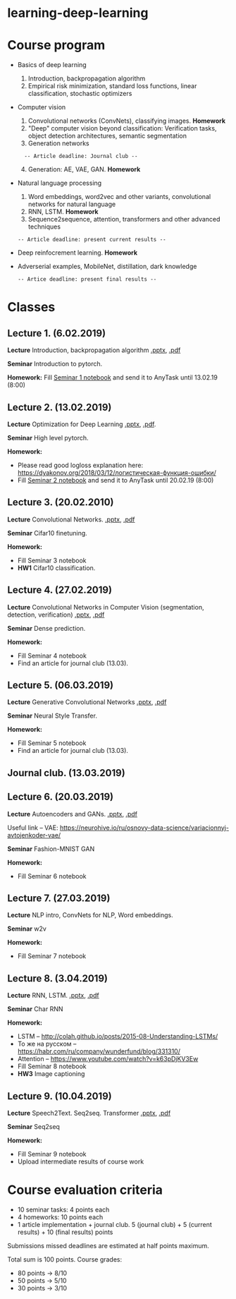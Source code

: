 # learning-deep-learning

# Course program

* Basics of deep learning
  1. Introduction, backpropagation algorithm
  2. Empirical risk minimization, standard loss functions, linear classification, stochastic optimizers
* Computer vision
  1. Convolutional networks (ConvNets), classifying images. **Homework**
  2. "Deep" computer vision beyond classification: Verification tasks, object detection architectures, semantic segmentation
  3. Generation networks
    ```
      -- Article deadline: Journal club --
    ```
  4. Generation: AE, VAE, GAN. **Homework**
* Natural language processing
  1. Word embeddings, word2vec and other variants, convolutional networks for natural language
  2. RNN, LSTM. **Homework**
  3. Sequence2sequence, attention, transformers and other advanced techniques
  
  ```
  -- Article deadline: present current results --
  ```
* Deep reinfocrement learning. **Homework**
* Adverserial examples, MobileNet, distillation, dark knowledge

  ```
  -- Artice deadline: present final results --
  ```

# Classes

## Lecture 1. (6.02.2019)
**Lecture** Introduction, backpropagation algorithm [.pptx](https://drive.google.com/open?id=12-E7YoEZiDBPl7ZGI5KFQwwiPIHHuVDi), [.pdf](https://drive.google.com/open?id=1VmZ3VL9m9v0In_5utGlS3KKd8DIgAfqB)

**Seminar** Introduction to pytorch.

**Homework:** Fill [Seminar 1 notebook](01_intro/seminar_pytorch_vs_numpy.ipynb) and send it to AnyTask until 13.02.19 (8:00)

## Lecture 2. (13.02.2019)
**Lecture** Optimization for Deep Learning [.pptx](https://drive.google.com/open?id=19e-rf_b1jBT_lv_aOkObvYXM3nbSxhG4), [.pdf](https://drive.google.com/open?id=1GwFNLKiA-lPVX88cc6uWNFkunLcirgs6).

**Seminar** High level pytorch.

**Homework:**
* Please read good logloss explanation here: https://dyakonov.org/2018/03/12/логистическая-функция-ошибки/
* Fill [Seminar 2 notebook](02_basic_nn/seminar_high_level_pytorch.ipynb) and send it to AnyTask until 20.02.19 (8:00)


## Lecture 3. (20.02.2010)
**Lecture** Convolutional Networks. [.pptx](https://drive.google.com/open?id=1rltJSToDGCI37wWVC3IGRLUUKYixRK6J), [.pdf](https://drive.google.com/open?id=1vi29F7q44bvhKXtZ-MQsjPQ7CkNQEQuE)

**Seminar** Cifar10 finetuning.

**Homework:**
* Fill Seminar 3 notebook
* **HW1** Cifar10 classification.


## Lecture 4. (27.02.2019)
**Lecture** Convolutional Networks in Computer Vision (segmentation, detection, verification) [.pptx](https://drive.google.com/open?id=1aAW22FkAWMt6ZMiEbGtHrX1S0XLY-H72), [.pdf](https://drive.google.com/open?id=16XnW4KheNSuFjjHce6M01qfrxe0NGmnl)

**Seminar** Dense prediction.

**Homework:**
* Fill Seminar 4 notebook
* Find an article for journal club (13.03).

## Lecture 5. (06.03.2019)
**Lecture** Generative Convolutional Networks [.pptx](https://drive.google.com/file/d/1PXWn-0G3OLM24yfQWiXm-t_fj8lIQNZ0/view?usp=sharing), [.pdf](https://drive.google.com/file/d/1BBXqao38645yTlRTtYLrnmXoylwY0AjP/view?usp=sharing)

**Seminar** Neural Style Transfer.

**Homework:**
* Fill Seminar 5 notebook
* Find an article for journal club (13.03).

## Journal club. (13.03.2019)

## Lecture 6. (20.03.2019)
**Lecture** Autoencoders and GANs. [.pptx](https://drive.google.com/open?id=1LUL1uUahloUKUrLYAMvNuIErX9BakGz9), [.pdf](https://drive.google.com/open?id=1trIvsIRuXBbONyHPUCyVjuzb34HIjIv1)

Useful link – VAE: https://neurohive.io/ru/osnovy-data-science/variacionnyj-avtojenkoder-vae/

**Seminar** Fashion-MNIST GAN

**Homework:**
* Fill Seminar 6 notebook

## Lecture 7. (27.03.2019)
**Lecture** NLP intro, ConvNets for NLP, Word embeddings.

**Seminar** w2v

**Homework:**
* Fill Seminar 7 notebook

## Lecture 8. (3.04.2019)
**Lecture** RNN, LSTM. [.pptx](https://drive.google.com/open?id=1A0e0My9G_jMxUadYU-7SDl0spWyigK8g), [.pdf](https://drive.google.com/open?id=1MxqvNJSGOwHZlPC9MnLSklxpZNhLnQaV)

**Seminar** Char RNN

**Homework:**
* LSTM – http://colah.github.io/posts/2015-08-Understanding-LSTMs/
* То же на русском – https://habr.com/ru/company/wunderfund/blog/331310/
* Attention – https://www.youtube.com/watch?v=k63pDjKV3Ew
* Fill Seminar 8 notebook
* **HW3** Image captioning

## Lecture 9. (10.04.2019)
**Lecture** Speech2Text. Seq2seq. Transformer [.pptx](https://drive.google.com/open?id=1vBULDrEats24Kn01C_mHqfIu-CuLcqQx), [.pdf](https://drive.google.com/open?id=1N-VYRjHnrldBDZ3Qcb9OvECRDLd-iBq6)

**Seminar** Seq2seq

**Homework:**
* Fill Seminar 9 notebook
* Upload intermediate results of course work

# Сourse evaluation criteria

* 10 seminar tasks: 4 points each
* 4 homeworks: 10 points each
* 1 article implementation + journal club. 5 (journal club) + 5 (current results) + 10 (final results) points

Submissions missed deadlines are estimated at half points maximum.

Total sum is 100 points. Course grades:
* 80 points -> 8/10
* 50 points -> 5/10
* 30 points -> 3/10
